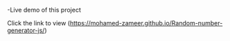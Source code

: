 -Live demo of this project

Click the link to view (https://mohamed-zameer.github.io/Random-number-generator-js/)
